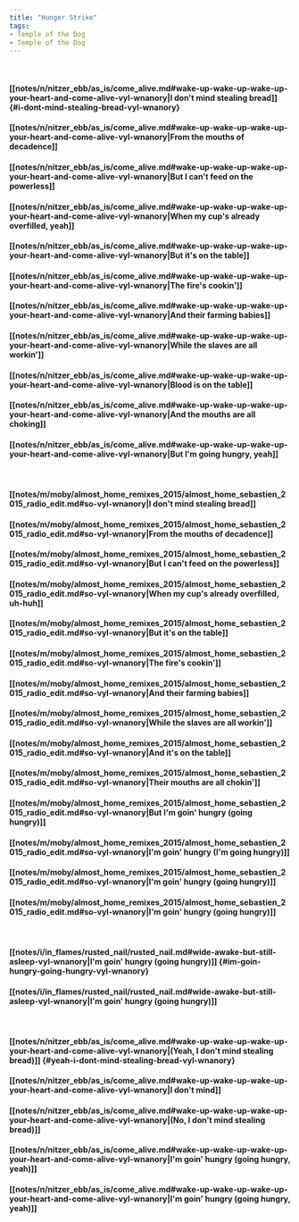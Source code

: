 ```yaml
---
title: "Hunger Strike"
tags:
- Temple of the Dog
- Temple of the Dog
---
```

&nbsp;
#### [[notes/n/nitzer_ebb/as_is/come_alive.md#wake-up-wake-up-wake-up-your-heart-and-come-alive-vyl-wnanory|I don't mind stealing bread]] {#i-dont-mind-stealing-bread-vyl-wnanory}
#### [[notes/n/nitzer_ebb/as_is/come_alive.md#wake-up-wake-up-wake-up-your-heart-and-come-alive-vyl-wnanory|From the mouths of decadence]]
#### [[notes/n/nitzer_ebb/as_is/come_alive.md#wake-up-wake-up-wake-up-your-heart-and-come-alive-vyl-wnanory|But I can't feed on the powerless]]
#### [[notes/n/nitzer_ebb/as_is/come_alive.md#wake-up-wake-up-wake-up-your-heart-and-come-alive-vyl-wnanory|When my cup's already overfilled, yeah]]
#### [[notes/n/nitzer_ebb/as_is/come_alive.md#wake-up-wake-up-wake-up-your-heart-and-come-alive-vyl-wnanory|But it's on the table]]
#### [[notes/n/nitzer_ebb/as_is/come_alive.md#wake-up-wake-up-wake-up-your-heart-and-come-alive-vyl-wnanory|The fire's cookin']]
#### [[notes/n/nitzer_ebb/as_is/come_alive.md#wake-up-wake-up-wake-up-your-heart-and-come-alive-vyl-wnanory|And their farming babies]]
#### [[notes/n/nitzer_ebb/as_is/come_alive.md#wake-up-wake-up-wake-up-your-heart-and-come-alive-vyl-wnanory|While the slaves are all workin']]
#### [[notes/n/nitzer_ebb/as_is/come_alive.md#wake-up-wake-up-wake-up-your-heart-and-come-alive-vyl-wnanory|Blood is on the table]]
#### [[notes/n/nitzer_ebb/as_is/come_alive.md#wake-up-wake-up-wake-up-your-heart-and-come-alive-vyl-wnanory|And the mouths are all choking]]
#### [[notes/n/nitzer_ebb/as_is/come_alive.md#wake-up-wake-up-wake-up-your-heart-and-come-alive-vyl-wnanory|But I'm going hungry, yeah]]
&nbsp;
#### [[notes/m/moby/almost_home_remixes_2015/almost_home_sebastien_2015_radio_edit.md#so-vyl-wnanory|I don't mind stealing bread]]
#### [[notes/m/moby/almost_home_remixes_2015/almost_home_sebastien_2015_radio_edit.md#so-vyl-wnanory|From the mouths of decadence]]
#### [[notes/m/moby/almost_home_remixes_2015/almost_home_sebastien_2015_radio_edit.md#so-vyl-wnanory|But I can't feed on the powerless]]
#### [[notes/m/moby/almost_home_remixes_2015/almost_home_sebastien_2015_radio_edit.md#so-vyl-wnanory|When my cup's already overfilled, uh-huh]]
#### [[notes/m/moby/almost_home_remixes_2015/almost_home_sebastien_2015_radio_edit.md#so-vyl-wnanory|But it's on the table]]
#### [[notes/m/moby/almost_home_remixes_2015/almost_home_sebastien_2015_radio_edit.md#so-vyl-wnanory|The fire's cookin']]
#### [[notes/m/moby/almost_home_remixes_2015/almost_home_sebastien_2015_radio_edit.md#so-vyl-wnanory|And their farming babies]]
#### [[notes/m/moby/almost_home_remixes_2015/almost_home_sebastien_2015_radio_edit.md#so-vyl-wnanory|While the slaves are all workin']]
#### [[notes/m/moby/almost_home_remixes_2015/almost_home_sebastien_2015_radio_edit.md#so-vyl-wnanory|And it's on the table]]
#### [[notes/m/moby/almost_home_remixes_2015/almost_home_sebastien_2015_radio_edit.md#so-vyl-wnanory|Their mouths are all chokin']]
#### [[notes/m/moby/almost_home_remixes_2015/almost_home_sebastien_2015_radio_edit.md#so-vyl-wnanory|But I'm goin' hungry (going hungry)]]
#### [[notes/m/moby/almost_home_remixes_2015/almost_home_sebastien_2015_radio_edit.md#so-vyl-wnanory|I'm goin' hungry (I'm going hungry)]]
#### [[notes/m/moby/almost_home_remixes_2015/almost_home_sebastien_2015_radio_edit.md#so-vyl-wnanory|I'm goin' hungry (going hungry)]]
#### [[notes/m/moby/almost_home_remixes_2015/almost_home_sebastien_2015_radio_edit.md#so-vyl-wnanory|I'm goin' hungry (going hungry)]]
&nbsp;
#### [[notes/i/in_flames/rusted_nail/rusted_nail.md#wide-awake-but-still-asleep-vyl-wnanory|I'm goin' hungry (going hungry)]] {#im-goin-hungry-going-hungry-vyl-wnanory}
#### [[notes/i/in_flames/rusted_nail/rusted_nail.md#wide-awake-but-still-asleep-vyl-wnanory|I'm goin' hungry (going hungry)]]
&nbsp;
#### [[notes/n/nitzer_ebb/as_is/come_alive.md#wake-up-wake-up-wake-up-your-heart-and-come-alive-vyl-wnanory|(Yeah, I don't mind stealing bread)]] {#yeah-i-dont-mind-stealing-bread-vyl-wnanory}
#### [[notes/n/nitzer_ebb/as_is/come_alive.md#wake-up-wake-up-wake-up-your-heart-and-come-alive-vyl-wnanory|I don't mind]]
#### [[notes/n/nitzer_ebb/as_is/come_alive.md#wake-up-wake-up-wake-up-your-heart-and-come-alive-vyl-wnanory|(No, I don't mind stealing bread)]]
#### [[notes/n/nitzer_ebb/as_is/come_alive.md#wake-up-wake-up-wake-up-your-heart-and-come-alive-vyl-wnanory|I'm goin' hungry (going hungry, yeah)]]
#### [[notes/n/nitzer_ebb/as_is/come_alive.md#wake-up-wake-up-wake-up-your-heart-and-come-alive-vyl-wnanory|I'm goin' hungry (going hungry, yeah)]]
